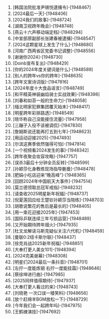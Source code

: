 
1. [韩国法院批准尹锡悦逮捕令]-[1948467]
1. [2024最后一天]-[1948406]
1. [2024我们的故事]-[1948724]
1. [湖南卫视跨年晚会]-[1948748]
1. [燕云十六声移动端定档]-[1948294]
1. [中宣部原副部长张建春被逮捕]-[1948547]
1. [2024这颗星球上发生了什么]-[1948680]
1. [河南广西两省区党委书记调整]-[1948556]
1. [谢谢你2024]-[1948730]
1. [Doinb宣布复出]-[1948429]
1. [你的2024年度关键词是什么]-[1948589]
1. [别人的跨年vs你的跨年]-[1948635]
1. [跨年文案诗词版]-[1947816]
1. [2024年度十大食品谣言]-[1948749]
1. [和平精英神装幽焰骑士实战效果]-[1948398]
1. [刘春和如苔一般的生命力]-[1948058]
1. [缅北明家犯罪集团覆灭始末]-[1948417]
1. [明星跨年彩排路透]-[1948549]
1. [晓华称自己没能接住流量]-[1947958]
1. [三蹦子入役不该被调侃]-[1947830]
1. [詹姆斯说还能再打五到七年]-[1948623]
1. [用运动迎接2025]-[1947493]
1. [尔滨这赛季依然强得可怕]-[1947814]
1. [一个视频看2024发生的事]-[1948342]
1. [跨年夜聚会妆容攻略]-[1947757]
1. [误杀3最后十分钟全员反转]-[1948599]
1. [孙颖莎化身教练现场指导蒯曼]-[1948478]
1. [肥娟小吃店迎来“晚高峰”]-[1948365]
1. [回顾2024年中国航天大事件]-[1947514]
1. [莫兰德领取总冠军戒指]-[1948232]
1. [请查收2025明星新年祝福]-[1948737]
1. [倪夏莲回应给王楚钦孙颖莎当陪练]-[1948703]
1. [胡歌说繁花的售后是最长的]-[1948405]
1. [用一束花迎接2025年]-[1947453]
1. [国际乒联连续三年亏损运营]-[1948489]
1. [又开始期待跨年烟火]-[1947935]
1. [杜文龙解读马斯克疑似关注六代机]-[1948459]
1. [曼联0:2纽卡斯尔联]-[1948437]
1. [徐克肖战2025新年祝福]-[1948851]
1. [大奉打更人美女101]-[1948394]
1. [2024完美谢幕]-[1948308]
1. [明星们2024最后一条抖音]-[1948701]
1. [左拧一度能炼钢 右拧一度能挂霜]-[1948646]
1. [蔡徐坤进行曲]-[1947985]
1. [2025同样值得期待]-[1947937]
1. [大奉打更人看过的来]-[1948743]
1. [刘晓艳 一次口误一楼笑料]-[1948656]
1. [放个赶绵羊BGM放松一下]-[1948729]
1. [今年我们会一起跨年吗]-[1947975]
1. [王鹤棣演技]-[1947692]